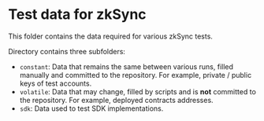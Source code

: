 # Test data for zkSync

This folder contains the data required for various zkSync tests.

Directory contains three subfolders:

- `constant`: Data that remains the same between various runs, filled manually and committed to the repository. For
  example, private / public keys of test accounts.
- `volatile`: Data that may change, filled by scripts and is **not** committed to the repository. For example, deployed
  contracts addresses.
- `sdk`: Data used to test SDK implementations.
